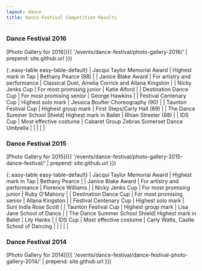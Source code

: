 ```yaml
---
layout: dance
title: Dance Festival Competition Results
---
```


### Dance Festival 2016

[Photo Gallery for 2016]({{ '/events/dance-festival/photo-gallery-2016/' | prepend: site.github.url }})

{:.easy-table easy-table-default}
| Jacqui Taylor Memorial Award  | Highest mark in Tap           | Bethany Pearce (88)           |
| Janice Blake Award            | For artistry and performance  | Classical Duet, Amelia Corrick and Allana Kingston |
| Nicky Jenks Cup               | For most promising junior     | Katie Alford                  |
| Destination Dance Cup         | For most promising senior     | George Hawkins                |
| Festival Centenary Cup        | Highest solo mark             | Jessica Boulter Choreography (90) |
| Taunton Festival Cup          | Highest group mark            | First Steps/Carly Hall (89)   |
| The Dance Summer School Shield| Highest mark in Ballet        | Rhian Streeter (88)           |
| IDS Cup                       | Most effective costume        | Cabaret Group Zebras Somerset Dance Umbrella |
| | | |

### Dance Festival 2015

[Photo Gallery for 2015]({{ '/events/dance-festival/photo-gallery-2015-dance-festival/' | prepend: site.github.url }})

{:.easy-table easy-table-default}
| Jacqui Taylor Memorial Award  | Highest mark in Tap           | Bethany Pearce                |
| Janice Blake Award            | For artistry and performance  | Florence Williams             |
| Nicky Jenks Cup               | For most promising junior     | Ruby O'Mahony                 |
| Destination Dance Cup         | For most promising senior     | Allana Kingston               |
| Festival Centenary Cup        | Highest solo mark             | Suni India Rose Scott         |
| Taunton Festival Cup          | Highest group mark            | Lisa Jane School of Dance     |
| The Dance Summer School Shield| Highest mark in Ballet        | Lily Hanks                    |
| IDS Cup                       | Most effective costume        | Carly Watts, Castle School of Dancing |
| | | |

### Dance Festival 2014

[Photo Gallery for 2014]({{ '/events/dance-festival/dance-festival-photo-gallery-2014/' | prepend: site.github.url }})